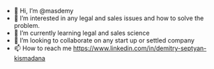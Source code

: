 - 👋 Hi, I’m @masdemy
- 👀 I’m interested in any legal and sales issues and how to solve the problem.
- 🌱 I’m currently learning legal and sales science
- 💞️ I’m looking to collaborate on any start up or settled company
- 📫 How to reach me https://www.linkedin.com/in/demitry-septyan-kismadana

<!---
masdemy/masdemy is a ✨ special ✨ repository because its `README.md` (this file) appears on your GitHub profile.
You can click the Preview link to take a look at your changes.
--->
